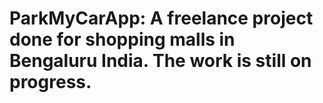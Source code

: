 # ParkMyCarApp: A freelance project done for shopping malls in Bengaluru India. The work is still on progress.
